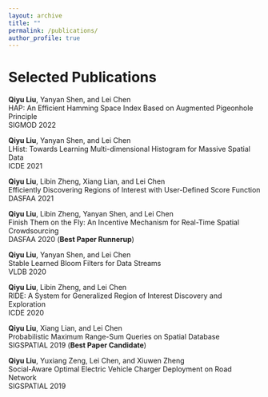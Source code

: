 ```yaml
---
layout: archive
title: ""
permalink: /publications/
author_profile: true
---
```


Selected Publications
=====
**Qiyu Liu**, Yanyan Shen, and Lei Chen   
HAP: An Efficient Hamming Space Index Based on Augmented Pigeonhole Principle  
SIGMOD 2022   


**Qiyu Liu**, Yanyan Shen, and Lei Chen   
LHist: Towards Learning Multi-dimensional Histogram for Massive Spatial Data   
ICDE 2021   


**Qiyu Liu**, Libin Zheng, Xiang Lian, and Lei Chen   
Efficiently Discovering Regions of Interest with User-Defined Score Function    
DASFAA 2021   

**Qiyu Liu**, Libin Zheng, Yanyan Shen, and Lei Chen   
Finish Them on the Fly: An Incentive Mechanism for Real-Time Spatial Crowdsourcing   
DASFAA 2020 (**Best Paper Runnerup**)   

**Qiyu Liu**, Yanyan Shen, and Lei Chen   
Stable Learned Bloom Filters for Data Streams   
VLDB 2020   

**Qiyu Liu**, Libin Zheng, and Lei Chen   
RIDE: A System for Generalized Region of Interest Discovery and Exploration   
ICDE 2020   

**Qiyu Liu**, Xiang Lian, and Lei Chen   
Probabilistic Maximum Range-Sum Queries on Spatial Database   
SIGSPATIAL 2019 (**Best Paper Candidate**)   

**Qiyu Liu**, Yuxiang Zeng, Lei Chen, and Xiuwen Zheng   
Social-Aware Optimal Electric Vehicle Charger Deployment on Road Network   
SIGSPATIAL 2019   


  
